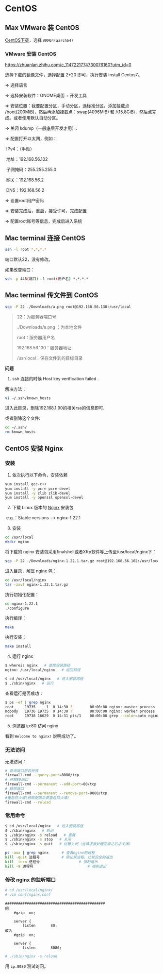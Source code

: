 # CentOS

## Max VMware 装 CentOS 

[CentOS下载](https://www.centos.org/download/)，选择 `ARM64(aarch64)` 

### VMware 安装 CentOS

https://zhuanlan.zhihu.com/c_1147221774730076160?utm_id=0

选择下载的镜像文件，选择配置 2+20 即可，执行安装 Install Centos7。

=> 选择语言 

=> 选择安装软件：GNOME桌面 + 开发工具

=> 安装位置：我要配置分区，手动分区，选标准分区，添加挂载点 /boot(200MiB)，然后再添加挂载点：swap(4096MiB) 和 /(15.8GiB)，然后点完成。或者使用默认自动分区。

=> 关闭 kdump（一般底层开发才用）；

=> 配置打开以太网，例如：

​		IPv4：（手动）

​				地址：192.168.56.102

​				子网掩码：255.255.255.0

​				网关：192.168.56.2

​				DNS：192.168.56.2

=> 设置root用户密码

=> 安装完成后，重启，接受许可，完成配置

=> 配置root账号等信息，完成后进入系统



## Mac terminal 连接 CentOS

```sh
ssh -l root *.*.*.*
```

端口默认22，没有修改。

如果改变端口：

```sh
ssh -p 448(端口) -l root(用户名) *.*.*.*
```



## Mac terminal 传文件到 ContOS

```sh
scp -P 22 ./Downloads/a.png root@192.168.56.130:/usr/local
```

> 22：为服务器端口号
>
> ./Downloads/a.png ：为本地文件
>
> root：服务器用户名
>
> 192.168.56.130：服务器地址
>
> /usr/local：保存文件到的目标目录



**问题**

1. ssh 连接的时候 Host key verification failed .

解决方法：

```sh
vi ~/.ssh/known_hosts
```

进入此目录，删除192.168.1.90的相关rsa的信息即可.

或者删除这个文件:

```sh
cd ~/.ssh/
rm known_hosts
```



## CentOS 安装 Nginx

### 安装

1. 依次执行以下命令，安装依赖

```sh
yum install gcc-c++
yum install -y pcre pcre-devel
yum install -y zlib zlib-devel
yum install -y openssl openssl-devel
```

2. 下载 Linux 版本的 [Nginx](https://nginx.org/en/download.html) 安装包

​		e.g.：Stable versions --> nginx-1.22.1

3. 安装

```sh
cd /usr/local
mkdir nginx
```

将下载的 nginx 安装包采用finalshell或者Xftp软件等上传至/usr/local/nginx下：

```sh
scp -P 22 ./Downloads/nginx-1.22.1.tar.gz root@192.168.56.102:/usr/local/nginx/
```

进入目录，解压 nginx 包：

```sh
cd /usr/local/nginx
tar -zxvf nginx-1.22.1.tar.gz
```

执行初始化配置：

```sh
cd nginx-1.22.1
./configure
```

执行编译：

```sh
make
```

执行安装：

```sh
make install
```

4. 运行 nginx

```sh
$ whereis nginx   # 查找安装路径
nginx: /usr/local/nginx   # 返回路径
```

```sh
$ cd /usr/local/nginx   # 进入安装路径
$ ./sbin/nginx   # 运行
```

查看运行是否成功：

```sh
$ ps -ef | grep nginx
root     19735     1  0 14:30 ?        00:00:00 nginx: master process ./sbin/nginx
nobody   19736 19735  0 14:30 ?        00:00:00 nginx: worker process
root     19738 16629  0 14:31 pts/1    00:00:00 grep --color=auto nginx
```

5. 浏览器 ip:80 访问 nginx

看到 `Welcome to nginx!` 说明成功了。



### 无法访问

无法访问：

```sh
# 查询端口是否开放
firewall-cmd --query-port=8080/tcp
# 开放80端口
firewall-cmd --permanent --add-port=80/tcp
# 移除端口
firewall-cmd --permanent --remove-port=8080/tcp
#重启防火墙(修改配置后要重启防火墙)
firewall-cmd --reload
```



### 常用命令

```sh
$ cd /usr/local/nginx   # 进入安装路径
$ ./sbin/nginx   # 启动
$ ./sbin/nginx -s reload   # 重载
$ ./sbin/nginx -s stop   # 关闭
$ ./sbin/nginx -s quit   # 优雅关闭（当请求被处理完成之后才关闭）
```

```sh
ps -aux | grep nginx      # 查看nginx的进程
kill -quit 进程号          # 停止某进程，比较安全的退出
kill -term 进程号					# 强制退出  
kill -9 进程号							# 强制退出
```



### 修改 nginx 的监听端口

```sh
# cd /usr/local/nginx/
# vim conf/nginx.conf
```

```
##############################################
把
    #gzip  on;

    server {
        listen       80;
改为
    #gzip  on;

    server {
        listen       8080;
```

```sh
# ./sbin/nginx -s reload
```

用 `ip:8080` 测试访问。

















